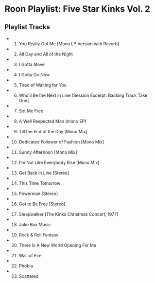 # Roon Playlist: Five Star Kinks Vol. 2

## Playlist Tracks


- 1. You Really Got Me [Mono LP Version with Reverb]
- 2. All Day and All of the Night
- 3. I Gotta Move
- 4. I Gotta Go Now
- 5. Tired of Waiting for You
- 6. Who'll Be the Next in Line [Session Excerpt: Backing Track Take One]
- 7. Set Me Free
- 8. A Well Respected Man (mono EP)
- 9. Till the End of the Day [Mono Mix]
- 10. Dedicated Follower of Fashion [Mono Mix]
- 11. Sunny Afternoon [Mono Mix]
- 12. I'm Not Like Everybody Else [Mono Mix]
- 13. Get Back in Line [Stereo]
- 14. This Time Tomorrow
- 15. Powerman [Stereo]
- 16. Got to Be Free [Stereo]
- 17. Sleepwalker [The Kinks Christmas Concert, 1977]
- 18. Juke Box Music
- 19. Rock & Roll Fantasy
- 20. There Is A New World Opening For Me
- 21. Wall of Fire
- 22. Phobia
- 23. Scattered

